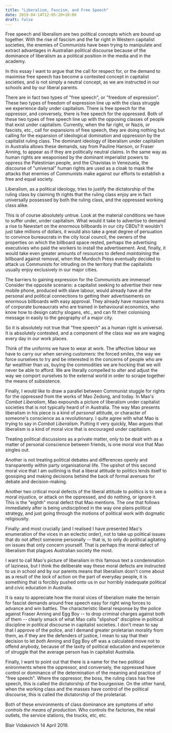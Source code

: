 ```yaml
---
title: "Liberalism, Fascism, and Free Speech"
date: 2019-04-14T12:05:20+10:00
draft: false
---
```


Free speech and liberalism are two political concepts which are bound up together. With the rise of fascism and the far right in Western capitalist societies, the enemies of Communists have been trying to manipulate and extract advantages in Australian political discourse because of the dominance of liberalism as a political position in the media and in the academy.

In this essay I want to argue that the call for respect for, or the demand to maximise free speech has become a contested concept in capitalist societies, and is not simply a neutral concept, as we are instructed in our schools and by our liberal parents.

There are in fact two types of "free speech", or "freedom of expression". These two types of freedom of expression line up with the class struggle we experience daily under capitalism. There is free speech for the oppressor, and conversely, there is free speech for the oppressed. Both of these two types of free speech line up with the opposing classes of people that exist under capitalism. Currently, when the far right, or Nazis, or fascists, etc., call for expansions of free speech, they are doing nothing but calling for the expansion of ideological domination and oppression by the capitalist ruling class. The dominant ideology of liberalism under capitalism in Australia allows these demands, say from Pauline Hanson, or Fraser Anning, to appear as if they are politically neutral claims. In the same way as human rights are weaponised by the dominant imperialist powers to oppress the Palestinian people, and the Chavistas in Venezuela, the discourse of "universal" human rights are used as a cloak to mask the attacks that enemies of Communists make against our efforts to establish a free and equal society.

Liberalism, as a political ideology, tries to justify the dictatorship of the ruling class by claiming th rights that the ruling class enjoy are in fact universally possessed by both the ruling class, and the oppressed working class alike.

This is of course absolutely untrue. Look at the material conditions we have to suffer under, under capitalism. What would it take to advertise to demand a rise to Newstart on the enormous billboards in our city CBDs? It wouldn't just take millions of dollars, it would also take a great degree of persuation to convince bureaucrats in the city local council, the owners of the properties on which the billboard space rested, perhaps the advertising executivies who paid the workers to install the advertisement. And, finally, it would take even greater amounts of resources to defend _maintaining_ the billboard against removal, when the Murdoch Press eventually decided to attack us Communists for intruding on the territory that the capitalists usually enjoy exclusively in our major cities.

The barriers to gaining expression for the Communists are immense! Consider the opposite scenario: a capitalist seeking to advertise their new mobile phone, produced with slave labour, would already have all the personal and political connections to getting their advertisements on enormous billboards with easy approval. They already have massive teams of corporate bureaucrats who are trained in behavioural economics, who know how to design catchy slogans, etc., and can fit their colonising message in easily to the geography of a major city.

So it is absolutely not true that "free speech" as a human right is universal. It is absolutely contested, and a component of the class war we are waging every day in our work places.

Think of the uniforms we have to wear at work. The affective labour we have to carry our when serving customers: the forced smiles, the way we force ourselves to try and be interested in the concerns of people who are far wealthier than us, buying the commodities we are hocking that we will never be able to afford. We are literally compelled to alter and adjust the way we comport ourselves to the external world in order to scrape together the means of subsistence.

Finally, I would like to draw a parallel between Communist stuggle for rights for the oppressed from the works of Mao Zedong, and today. In Mao's _Combat Liberalism_, Mao expounds a picture of liberalism under capitalist societies that is not typically heard of in Australia. The way Mao presents liberalism in his piece is a kind of _personal_ attitude, or character of someone's conscience as a revolutionary. I quite agree with what Mao is trying to say in _Combat Liberalism_. Putting it very quickly, Mao argues that liberalism is a kind of moral vice that is encouraged under capitalism.

Treating political discussions as a private matter, only to be dealt with as a matter of personal conscience between friends, is one moral vice that Mao singles out.

Another is not treating political debates and differences openly and transparently within party organisational life. The upshot of this second moral vice that I am outlining is that a liberal attitude to politics lends itself to gossiping and making decisions behind the back of formal avenues for debate and decision-making.

Another two critical moral defects of the liberal attitude to politics is to see a moral injustice, or attack on the oppressed, and do nothing, or ignore it. This is the "eighth" moral defect that Mao mentions. The one that follows immediately after is being undisciplined in the way one plans political strategy, and just going through the motions of political work with dogmatic religiousity.

Finally: and most crucially (and I realised I have presented Mao's enumeration of the vices in an eclectic order), not to take up political issues that do not affect someone personally -- that is, to only do political agitating on issues that only concern yourself. That is perhaps the moral defect of liberalism that plagues Australian society the most.

I want to call Mao's picture of liberalism in this famous text a condemnation of laziness, but I think the deliberate way these moral defects are instructed to us in school and by our parents means that liberalism dosn't come about as a result of the _lack_ of action on the part of everyday people, it is something that is forcibly pushed onto us in our horribly inadequate political and civic education in Australia.

It is easy to appreciate how the moral vices of liberalism make the terrain for fascist demands around free speech easy for right wing forces to advance and win battles. The characteristic liberal response by the police against Fraser Anning and Egg Boy -- to drop criminal charges against both of them -- clearly smack of what Mao calls "slipshod" discipline in political discipline in political discourse in capitalist societies. I don't mean to say that I approve of the police, and I demand greater proletarian morality from them, as if they are the defenders of justice, I mean to say that their decision to let _both_ Anning and Egg Boy off was a calculated move not to offend anybody, because of the laxity of political education and experience of struggle that the average person has in capitalist Australia.

Finally, I want to point out that there is a name for the two political enironments where the oppressor, and conversely, the oppressed have control or dominance of the determination of the meaning and practice of "free speech". Where the oppressor, the boss, the ruling class has free speech, this is called the dictatorship of the bourgeoisie. On the other hand, when the working class and the masses have control of the political discourse, this is called the dictatorship of the proletariat.

Both of these environments of class dominance are symptoms of _who controls the means of production_. Who controls the factories, the retail outlets, the service stations, the trucks, etc, etc.

Blair Vidakovich 14 April 2019.
